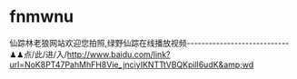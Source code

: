 # fnmwnu
仙踪林老狼网站欢迎您拍照,绿野仙踪在线播放视频----------------------------♟♟点/此/进/入/http://www.baidu.com/link?url=NoK8PT47PahMhFH8Vie_jnciyIKNTTtVBQKpill6udK&amp;wd
